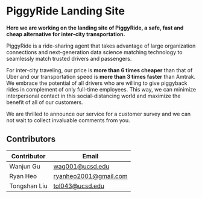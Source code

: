 # PiggyRide Landing Site



**Here we are working on the landing site of PiggyRide, a safe, fast and cheap alternative for inter-city transportation.**



PiggyRide is a ride-sharing agent that takes advantage of large organization connections and next-generation data science matching technology to seamlessly match trusted drivers and passengers.



For inter-city traveling, our price is **more than 6 times cheaper** than that of Uber and our transportation speed is **more than 3 times faster** than Amtrak. We embrace the potential of all drivers who are willing to give piggyback rides in complement of only full-time employees. This way, we can minimize interpersonal contact in this social-distancing world and maximize the benefit of all of our customers.



We are thrilled to announce our service for a customer survey and we can not wait to collect invaluable comments from you.



## Contributors

| Contributor  | Email                 |
| ------------ | --------------------- |
| Wanjun Gu    | wag001@ucsd.edu       |
| Ryan Heo     | ryanheo2001@gmail.com |
| Tongshan Liu | tol043@ucsd.edu       |

